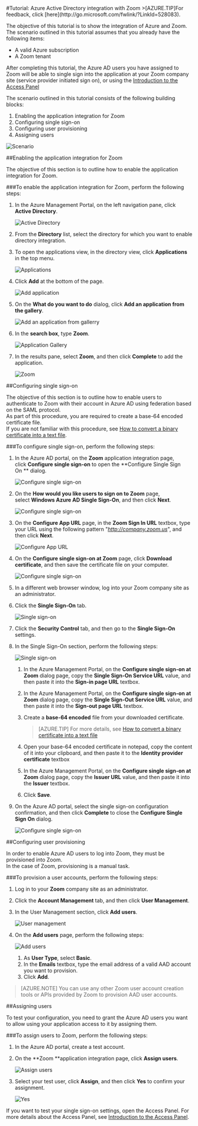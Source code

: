 <properties pageTitle="Tutorial: Azure Active Directory integration with Zoom | Windows Azure" description="Learn how to use Zoom with Azure Active Directory to enable single sign-on, automated provisioning, and more!." services="active-directory" authors="MarkusVi"  documentationCenter="na" manager="stevenpo"/>
<tags
	ms.service="active-directory"
	ms.date="08/01/2015"
	wacn.date=""/>
#Tutorial: Azure Active Directory integration with Zoom
>[AZURE.TIP]For feedback, click [here](http://go.microsoft.com/fwlink/?LinkId=528083).
  
The objective of this tutorial is to show the integration of Azure and Zoom.  
The scenario outlined in this tutorial assumes that you already have the following items:

-   A valid Azure subscription
-   A Zoom tenant
  
After completing this tutorial, the Azure AD users you have assigned to Zoom will be able to single sign into the application at your Zoom company site (service provider initiated sign on), or using the [Introduction to the Access Panel](https://msdn.microsoft.com/zh-cn/library/dn308586)
  
The scenario outlined in this tutorial consists of the following building blocks:

1.  Enabling the application integration for Zoom
2.  Configuring single sign-on
3.  Configuring user provisioning
4.  Assigning users

![Scenario](./media/active-directory-saas-zoom-tutorial/IC784693.png "Scenario")

##Enabling the application integration for Zoom
  
The objective of this section is to outline how to enable the application integration for Zoom.

###To enable the application integration for Zoom, perform the following steps:

1.  In the Azure Management Portal, on the left navigation pane, click **Active Directory**.

    ![Active Directory](./media/active-directory-saas-zoom-tutorial/IC700993.png "Active Directory")

2.  From the **Directory** list, select the directory for which you want to enable directory integration.

3.  To open the applications view, in the directory view, click **Applications** in the top menu.

    ![Applications](./media/active-directory-saas-zoom-tutorial/IC700994.png "Applications")

4.  Click **Add** at the bottom of the page.

    ![Add application](./media/active-directory-saas-zoom-tutorial/IC749321.png "Add application")

5.  On the **What do you want to do** dialog, click **Add an application from the gallery**.

    ![Add an application from gallerry](./media/active-directory-saas-zoom-tutorial/IC749322.png "Add an application from gallerry")

6.  In the **search box**, type **Zoom**.

    ![Application Gallery](./media/active-directory-saas-zoom-tutorial/IC784694.png "Application Gallery")

7.  In the results pane, select **Zoom**, and then click **Complete** to add the application.

    ![Zoom](./media/active-directory-saas-zoom-tutorial/IC784695.png "Zoom")

##Configuring single sign-on
  
The objective of this section is to outline how to enable users to authenticate to Zoom with their account in Azure AD using federation based on the SAML protocol.  
As part of this procedure, you are required to create a base-64 encoded certificate file.  
If you are not familiar with this procedure, see [How to convert a binary certificate into a text file](http://youtu.be/PlgrzUZ-Y1o).

###To configure single sign-on, perform the following steps:

1.  In the Azure AD portal, on the **Zoom** application integration page, click **Configure single sign-on** to open the **Configure Single Sign On ** dialog.

    ![Configure single sign-on](./media/active-directory-saas-zoom-tutorial/IC784696.png "Configure single sign-on")

2.  On the **How would you like users to sign on to Zoom** page, select **Windows Azure AD Single Sign-On**, and then click **Next**.

    ![Configure single sign-on](./media/active-directory-saas-zoom-tutorial/IC784697.png "Configure single sign-on")

3.  On the **Configure App URL** page, in the **Zoom Sign In URL** textbox, type your URL using the following pattern "*http://company.zoom.us*", and then click **Next**.

    ![Configure App URL](./media/active-directory-saas-zoom-tutorial/IC784698.png "Configure App URL")

4.  On the **Configure single sign-on at Zoom** page, click **Download certificate**, and then save the certificate file on your computer.

    ![Configure single sign-on](./media/active-directory-saas-zoom-tutorial/IC784699.png "Configure single sign-on")

5.  In a different web browser window, log into your Zoom company site as an administrator.

6.  Click the **Single Sign-On** tab.

    ![Single sign-on](./media/active-directory-saas-zoom-tutorial/IC784700.png "Single sign-on")

7.  Click the **Security Control** tab, and then go to the **Single Sign-On** settings.

8.  In the Single Sign-On section, perform the following steps:

    ![Single sign-on](./media/active-directory-saas-zoom-tutorial/IC784701.png "Single sign-on")

    1.  In the Azure Management Portal, on the **Configure single sign-on at Zoom** dialog page, copy the **Single Sign-On Service URL** value, and then paste it into the **Sign-in page URL** textbox.
    2.  In the Azure Management Portal, on the **Configure single sign-on at Zoom** dialog page, copy the **Single Sign-Out Service URL** value, and then paste it into the **Sign-out page URL** textbox.
    3.  Create a **base-64 encoded** file from your downloaded certificate.  

        >[AZURE.TIP] For more details, see [How to convert a binary certificate into a text file](http://youtu.be/PlgrzUZ-Y1o)

    4.  Open your base-64 encoded certificate in notepad, copy the content of it into your clipboard, and then paste it to the **Identity provider certificate** textbox
    5.  In the Azure Management Portal, on the **Configure single sign-on at Zoom** dialog page, copy the **Issuer URL** value, and then paste it into the **Issuer** textbox.
    6.  Click **Save**.

9.  On the Azure AD portal, select the single sign-on configuration confirmation, and then click **Complete** to close the **Configure Single Sign On** dialog.

    ![Configure single sign-on](./media/active-directory-saas-zoom-tutorial/IC784702.png "Configure single sign-on")

##Configuring user provisioning
  
In order to enable Azure AD users to log into Zoom, they must be provisioned into Zoom.  
In the case of Zoom, provisioning is a manual task.

###To provision a user accounts, perform the following steps:

1.  Log in to your **Zoom** company site as an administrator.

2.  Click the **Account Management** tab, and then click **User Management**.

3.  In the User Management section, click **Add users**.

    ![User management](./media/active-directory-saas-zoom-tutorial/IC784703.png "User management")

4.  On the **Add users** page, perform the following steps:

    ![Add users](./media/active-directory-saas-zoom-tutorial/IC784704.png "Add users")

    1.  As **User Type**, select **Basic**.
    2.  In the **Emails** textbox, type the email address of a valid AAD account you want to provision.
    3.  Click **Add**.

>[AZURE.NOTE] You can use any other Zoom user account creation tools or APIs provided by Zoom to provision AAD user accounts.

##Assigning users
  
To test your configuration, you need to grant the Azure AD users you want to allow using your application access to it by assigning them.

###To assign users to Zoom, perform the following steps:

1.  In the Azure AD portal, create a test account.

2.  On the **Zoom **application integration page, click **Assign users**.

    ![Assign users](./media/active-directory-saas-zoom-tutorial/IC784705.png "Assign users")

3.  Select your test user, click **Assign**, and then click **Yes** to confirm your assignment.

    ![Yes](./media/active-directory-saas-zoom-tutorial/IC767830.png "Yes")
  
If you want to test your single sign-on settings, open the Access Panel. For more details about the Access Panel, see [Introduction to the Access Panel](https://msdn.microsoft.com/zh-cn/library/dn308586).